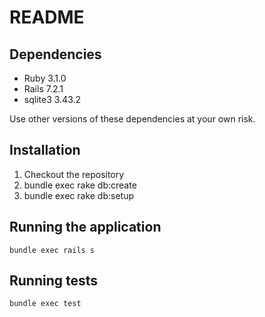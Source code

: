 # README

## Dependencies
- Ruby 3.1.0
- Rails 7.2.1
- sqlite3 3.43.2

Use other versions of these dependencies at your own risk.

## Installation
1. Checkout the repository
2. bundle exec rake db:create
3. bundle exec rake db:setup

## Running the application
`bundle exec rails s`

## Running tests
`bundle exec test`